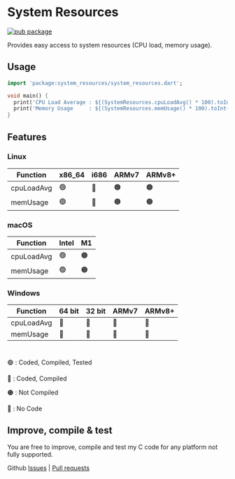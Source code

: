 # System Resources
[![pub package](https://img.shields.io/pub/v/system_resources.svg)](https://pub.dev/packages/system_resources)

Provides easy access to system resources (CPU load, memory usage).

## Usage

```dart
import 'package:system_resources/system_resources.dart';

void main() {
  print('CPU Load Average : ${(SystemResources.cpuLoadAvg() * 100).toInt()}%');
  print('Memory Usage     : ${(SystemResources.memUsage() * 100).toInt()}%');
}
```

## Features

### Linux

Function   | x86_64 | i686 | ARMv7 | ARMv8+ |
-----------|--------|------|-------|--------|
cpuLoadAvg | 🟢     | 🔵   | 🟠    | 🟠     |
memUsage   | 🟢     | 🔵   | 🟠    | 🟠     |

### macOS

Function   | Intel | M1 |
-----------|-------|----|
cpuLoadAvg | 🟢    | 🟠 |
memUsage   | 🟢    | 🟠 |

### Windows

Function   | 64 bit | 32 bit | ARMv7 | ARMv8+ |
-----------|--------|--------|-------|--------|
cpuLoadAvg | 🔴     | 🔴     | 🔴    | 🔴     |
memUsage   | 🔴     | 🔴     | 🔴    | 🔴     |

#

🟢 : Coded, Compiled, Tested

🔵 : Coded, Compiled

🟠 : Not Compiled

🔴 : No Code

## Improve, compile & test

You are free to improve, compile and test my C code for any platform not fully supported.

Github
[Issues](https://github.com/jonasroussel/system_resources/issues) | [Pull requests](https://github.com/jonasroussel/system_resources/pulls)
